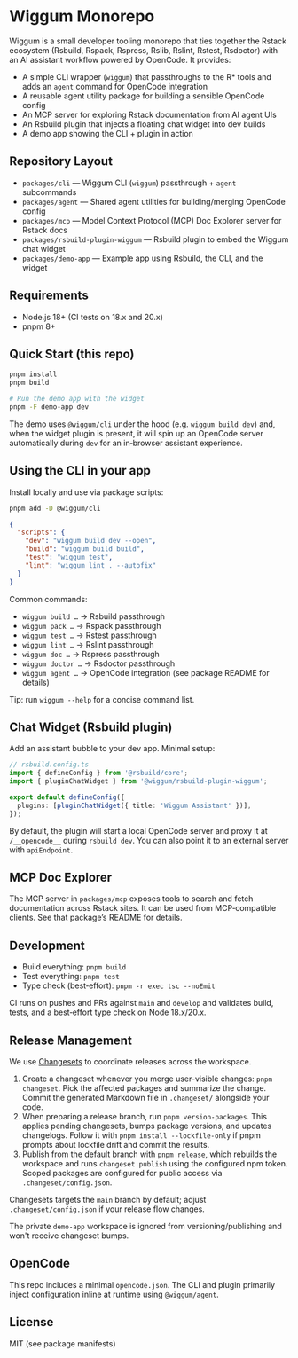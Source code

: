 # Wiggum Monorepo

Wiggum is a small developer tooling monorepo that ties together the Rstack ecosystem (Rsbuild, Rspack, Rspress, Rslib, Rslint, Rstest, Rsdoctor) with an AI assistant workflow powered by OpenCode. It provides:

- A simple CLI wrapper (`wiggum`) that passthroughs to the R* tools and adds an `agent` command for OpenCode integration
- A reusable agent utility package for building a sensible OpenCode config
- An MCP server for exploring Rstack documentation from AI agent UIs
- An Rsbuild plugin that injects a floating chat widget into dev builds
- A demo app showing the CLI + plugin in action

## Repository Layout

- `packages/cli` — Wiggum CLI (`wiggum`) passthrough + `agent` subcommands
- `packages/agent` — Shared agent utilities for building/merging OpenCode config
- `packages/mcp` — Model Context Protocol (MCP) Doc Explorer server for Rstack docs
- `packages/rsbuild-plugin-wiggum` — Rsbuild plugin to embed the Wiggum chat widget
- `packages/demo-app` — Example app using Rsbuild, the CLI, and the widget

## Requirements

- Node.js 18+ (CI tests on 18.x and 20.x)
- pnpm 8+

## Quick Start (this repo)

```bash
pnpm install
pnpm build

# Run the demo app with the widget
pnpm -F demo-app dev
```

The demo uses `@wiggum/cli` under the hood (e.g. `wiggum build dev`) and, when the widget plugin is present, it will spin up an OpenCode server automatically during `dev` for an in‑browser assistant experience.

## Using the CLI in your app

Install locally and use via package scripts:

```bash
pnpm add -D @wiggum/cli
```

```json
{
  "scripts": {
    "dev": "wiggum build dev --open",
    "build": "wiggum build build",
    "test": "wiggum test",
    "lint": "wiggum lint . --autofix"
  }
}
```

Common commands:
- `wiggum build …` → Rsbuild passthrough
- `wiggum pack …` → Rspack passthrough
- `wiggum test …` → Rstest passthrough
- `wiggum lint …` → Rslint passthrough
- `wiggum doc …` → Rspress passthrough
- `wiggum doctor …` → Rsdoctor passthrough
- `wiggum agent …` → OpenCode integration (see package README for details)

Tip: run `wiggum --help` for a concise command list.

## Chat Widget (Rsbuild plugin)

Add an assistant bubble to your dev app. Minimal setup:

```ts
// rsbuild.config.ts
import { defineConfig } from '@rsbuild/core';
import { pluginChatWidget } from '@wiggum/rsbuild-plugin-wiggum';

export default defineConfig({
  plugins: [pluginChatWidget({ title: 'Wiggum Assistant' })],
});
```

By default, the plugin will start a local OpenCode server and proxy it at `/__opencode__` during `rsbuild dev`. You can also point it to an external server with `apiEndpoint`.

## MCP Doc Explorer

The MCP server in `packages/mcp` exposes tools to search and fetch documentation across Rstack sites. It can be used from MCP‑compatible clients. See that package’s README for details.

## Development

- Build everything: `pnpm build`
- Test everything: `pnpm test`
- Type check (best‑effort): `pnpm -r exec tsc --noEmit`

CI runs on pushes and PRs against `main` and `develop` and validates build, tests, and a best‑effort type check on Node 18.x/20.x.

## Release Management

We use [Changesets](https://github.com/changesets/changesets) to coordinate releases across the workspace.

1. Create a changeset whenever you merge user-visible changes: `pnpm changeset`. Pick the affected packages and summarize the change. Commit the generated Markdown file in `.changeset/` alongside your code.
2. When preparing a release branch, run `pnpm version-packages`. This applies pending changesets, bumps package versions, and updates changelogs. Follow it with `pnpm install --lockfile-only` if pnpm prompts about lockfile drift and commit the results.
3. Publish from the default branch with `pnpm release`, which rebuilds the workspace and runs `changeset publish` using the configured npm token. Scoped packages are configured for public access via `.changeset/config.json`.

Changesets targets the `main` branch by default; adjust `.changeset/config.json` if your release flow changes.

The private `demo-app` workspace is ignored from versioning/publishing and won't receive changeset bumps.

## OpenCode

This repo includes a minimal `opencode.json`. The CLI and plugin primarily inject configuration inline at runtime using `@wiggum/agent`.

## License

MIT (see package manifests)

